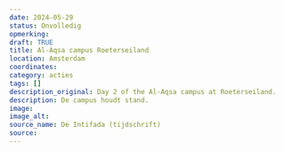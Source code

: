 ```yaml
---
date: 2024-05-29
status: Onvolledig
opmerking: 
draft: TRUE
title: Al-Aqsa campus Roeterseiland
location: Amsterdam
coordinates: 
category: acties
tags: []
description_original: Day 2 of the Al-Aqsa campus at Roeterseiland.
description: De campus houdt stand.
image: 
image_alt: 
source_name: De Intifada (tijdschrift)
source: 
---
```

